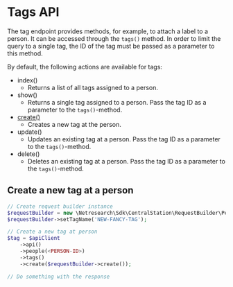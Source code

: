 # Tags API
The tag endpoint provides methods, for example, to attach a label to a person. It can be accessed through
the `tags()` method. In order to limit the query to a single tag, the ID of the tag must be passed as a
parameter to this method.

By default, the following actions are available for tags:
- index()
    - Returns a list of all tags assigned to a person.
- show()
    - Returns a single tag assigned to a person. Pass the tag ID as a parameter to the `tags()`-method.
- [create()](#create-tag)
    - Creates a new tag at the person.
- update()
    - Updates an existing tag at a person. Pass the tag ID as a parameter to the `tags()`-method.
- delete()
    - Deletes an existing tag at a person. Pass the tag ID as a parameter to the `tags()`-method.


## <a name="create-tag"></a>Create a new tag at a person

```php
// Create request builder instance
$requestBuilder = new \Netresearch\Sdk\CentralStation\RequestBuilder\People\Tags\CreateRequestBuilder();
$requestBuilder->setTagName('NEW-FANCY-TAG');

// Create a new tag at person
$tag = $apiClient
    ->api()
    ->people(<PERSON-ID>)
    ->tags()
    ->create($requestBuilder->create());

// Do something with the response
```
